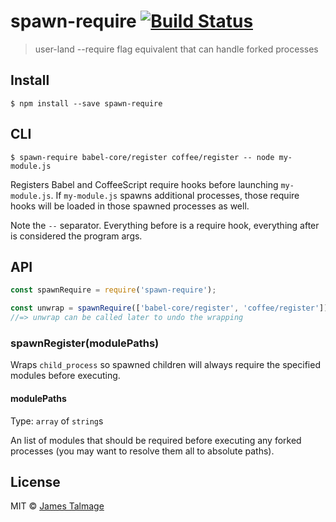 # spawn-require [![Build Status](https://travis-ci.org/jamestalmage/spawn-require.svg?branch=master)](https://travis-ci.org/jamestalmage/spawn-require)

> user-land --require flag equivalent that can handle forked processes


## Install

```
$ npm install --save spawn-require
```


## CLI

```
$ spawn-require babel-core/register coffee/register -- node my-module.js
```

Registers Babel and CoffeeScript require hooks before launching `my-module.js`. If `my-module.js` spawns additional processes, those require hooks will be loaded in those spawned processes as well. 

Note the `--` separator. Everything before is a require hook, everything after is considered the program args.

## API     

```js
const spawnRequire = require('spawn-require');

const unwrap = spawnRequire(['babel-core/register', 'coffee/register']);
//=> unwrap can be called later to undo the wrapping
```

### spawnRegister(modulePaths)

Wraps `child_process` so spawned children will always require the specified modules before executing.

#### modulePaths

Type: `array` of `string`s

An list of modules that should be required before executing any forked processes (you may want to resolve them all to absolute paths).  

## License

MIT © [James Talmage](http://github.com/jamestalmage)
